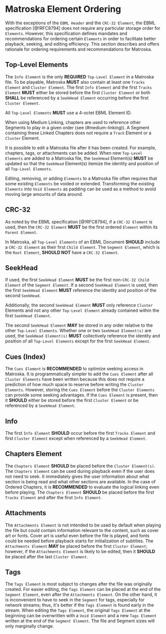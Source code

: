 # Matroska Element Ordering

With the exceptions of the `EBML Header` and the `CRC-32 Element`, the EBML specification [@!RFC8794] does not
require any particular storage order for `Elements`. However, this specification
defines mandates and recommendations for ordering certain `Elements` in order to facilitate
better playback, seeking, and editing efficiency. This section describes and offers
rationale for ordering requirements and recommendations for Matroska.

## Top-Level Elements

The `Info Element` is the only **REQUIRED** `Top-Level Element` in a Matroska file.
To be playable, Matroska **MUST** also contain at least one `Tracks Element` and `Cluster Element`.
The first `Info Element` and the first `Tracks Element` **MUST** either be stored before the first
`Cluster Element` or both **SHALL** be referenced by a `SeekHead Element` occurring before the first `Cluster Element`.

All `Top-Level Elements` **MUST** use a 4-octet EBML Element ID.

When using Medium Linking, chapters are used to reference other Segments to play in a given order (see (#medium-linking)).
A Segment containing these Linked Chapters does not require a `Track` Element or a `Cluster` Element.

It is possible to edit a Matroska file after it has been created. For example, chapters,
tags, or attachments can be added. When new `Top-Level Elements` are added to a Matroska file,
the `SeekHead` Element(s) **MUST** be updated so that the `SeekHead` Element(s) itemize
the identity and position of all `Top-Level Elements`.

Editing, removing, or adding
`Elements` to a Matroska file often requires that some existing `Elements` be voided
or extended.
Transforming the existing `Elements` into `Void Elements` as padding can be used
as a method to avoid moving large amounts of data around.

## CRC-32

As noted by the EBML specification [@!RFC8794], if a `CRC-32 Element` is used, then the `CRC-32 Element`
**MUST** be the first ordered `Element` within its `Parent Element`.

In Matroska, all `Top-Level Elements` of an EBML Document **SHOULD** include a `CRC-32 Element`
as their first `Child Element`.
The `Segment Element`, which is the `Root Element`, **SHOULD NOT** have a `CRC-32 Element`.

## SeekHead

If used, the first `SeekHead Element` **MUST** be the first non-`CRC-32 Child Element`
of the `Segment Element`. If a second `SeekHead Element` is used, then the first
`SeekHead Element` **MUST** reference the identity and position of the second `SeekHead`.

Additionally, the second `SeekHead Element` **MUST** only reference `Cluster` Elements
and not any other `Top-Level Element` already contained within the first `SeekHead Element`.

The second `SeekHead Element` **MAY** be stored in any order relative to the other `Top-Level Elements`.
Whether one or two `SeekHead Element(s)` are used, the `SeekHead Element(s)` **MUST**
collectively reference the identity and position of all `Top-Level Elements` except
for the first `SeekHead Element`.

## Cues (Index)

The `Cues Element` is **RECOMMENDED** to optimize seeking access in Matroska. It is
programmatically simpler to add the `Cues Element` after all `Cluster Elements`
have been written because this does not require a prediction of how much space to
reserve before writing the `Cluster Elements`. However, storing the `Cues Element`
before the `Cluster Elements` can provide some seeking advantages. If the `Cues Element`
is present, then it **SHOULD** either be stored before the first `Cluster Element`
or be referenced by a `SeekHead Element`.

## Info

The first `Info Element` **SHOULD** occur before the first `Tracks Element` and first
`Cluster Element` except when referenced by a `SeekHead Element`.

## Chapters Element

The `Chapters Element` **SHOULD** be placed before the `Cluster Element(s)`. The
`Chapters Element` can be used during playback even if the user does not need to seek.
It immediately gives the user information about what section is being read and what
other sections are available. In the case of Ordered Chapters, it is **RECOMMENDED** to evaluate
the logical linking even before playing. The `Chapters Element` **SHOULD** be placed before
the first `Tracks Element` and after the first `Info Element`.

## Attachments

The `Attachments Element` is not intended to be used by default when playing the file
but could contain information relevant to the content, such as cover art or fonts.
Cover art is useful even before the file is played, and fonts could be needed before playback
starts for initialization of subtitles. The `Attachments Element` **MAY** be placed before
the first `Cluster Element`; however, if the `Attachments Element` is likely to be edited,
then it **SHOULD** be placed after the last `Cluster Element`.

## Tags

The `Tags Element` is most subject to changes after the file was originally created.
For easier editing, the `Tags Element` can be placed at the end of the `Segment Element`,
even after the `Attachments Element`. On the other hand, it is inconvenient to have to
seek in the `Segment` for tags, especially for network streams; thus, it's better if the
`Tags Element` is found early in the stream. When editing the `Tags Element`, the original
`Tags Element` at the beginning can be overwritten with a `Void Element` and a
new `Tags Element` written at the end of the `Segment Element`. The file and Segment sizes will only marginally change.

